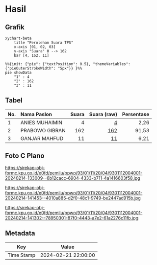 # Hasil

## Grafik

```mermaid
xychart-beta
    title "Perolehan Suara TPS"
    x-axis [01, 02, 03]
    y-axis "Suara" 0 --> 162
    bar [4, 162, 11]
```

```mermaid
%%{init: {"pie": {"textPosition": 0.5}, "themeVariables": {"pieOuterStrokeWidth": "5px"}} }%%
pie showData
    "1" : 4
    "2" : 162
    "3" : 11
```

## Tabel

| No. | Nama Paslon    | Suara | Suara (raw) | Persentase |
|:--- |:-------------- | -----:| -----------:| ----------:|
| 1   | ANIES MUHAIMIN | 4     | [4][p-1]    | 2,26       |
| 2   | PRABOWO GIBRAN | 162   | [162][p-2]  | 91,53      |
| 3   | GANJAR MAHFUD  | 11    | [11][p-3]   | 6,21       |


[p-1]: https://github.com/gigit-pemilu/pemilu-2024-93-papua-selatan/blob/main/pilpres/hitung-suara/sub/93-papua-selatan/sub/01-merauke/sub/11-kurik/sub/2004-sumber-rejeki/sub/001-tps/sub/paslon-1.txt
[p-2]: https://github.com/gigit-pemilu/pemilu-2024-93-papua-selatan/blob/main/pilpres/hitung-suara/sub/93-papua-selatan/sub/01-merauke/sub/11-kurik/sub/2004-sumber-rejeki/sub/001-tps/sub/paslon-2.txt
[p-3]: https://github.com/gigit-pemilu/pemilu-2024-93-papua-selatan/blob/main/pilpres/hitung-suara/sub/93-papua-selatan/sub/01-merauke/sub/11-kurik/sub/2004-sumber-rejeki/sub/001-tps/sub/paslon-3.txt

## Foto C Plano

https://sirekap-obj-formc.kpu.go.id/e0fd/pemilu/ppwp/93/01/11/20/04/9301112004001-20240214-133009--6b12cacc-6904-4333-b711-4a1416603f58.jpg

https://sirekap-obj-formc.kpu.go.id/e0fd/pemilu/ppwp/93/01/11/20/04/9301112004001-20240214-141453--4010a885-d2f0-48c1-9749-be2447ad915b.jpg

https://sirekap-obj-formc.kpu.go.id/e0fd/pemilu/ppwp/93/01/11/20/04/9301112004001-20240214-141302--78950301-87f0-4443-a7e2-61a2276c11fb.jpg


## Metadata

| Key        | Value               |
| ---------- | ------------------- |
| Time Stamp | 2024-02-21 22:00:00 |



